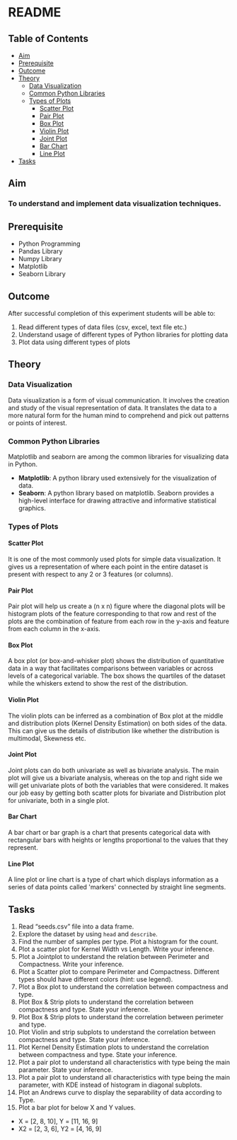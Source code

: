 # README

## Table of Contents

- [Aim](#aim)
- [Prerequisite](#prerequisite)
- [Outcome](#outcome)
- [Theory](#theory)
  - [Data Visualization](#data-visualization)
  - [Common Python Libraries](#common-python-libraries)
  - [Types of Plots](#types-of-plots)
    - [Scatter Plot](#scatter-plot)
    - [Pair Plot](#pair-plot)
    - [Box Plot](#box-plot)
    - [Violin Plot](#violin-plot)
    - [Joint Plot](#joint-plot)
    - [Bar Chart](#bar-chart)
    - [Line Plot](#line-plot)
- [Tasks](#tasks)

## Aim
### To understand and implement data visualization techniques.

## Prerequisite

- Python Programming
- Pandas Library
- Numpy Library
- Matplotlib
- Seaborn Library

## Outcome
After successful completion of this experiment students will be able to:

1. Read different types of data files (csv, excel, text file etc.)
2. Understand usage of different types of Python libraries for plotting data
3. Plot data using different types of plots

## Theory

### Data Visualization
Data visualization is a form of visual communication. It involves the creation and study of the visual representation of data. It translates the data to a more natural form for the human mind to comprehend and pick out patterns or points of interest.

### Common Python Libraries
Matplotlib and seaborn are among the common libraries for visualizing data in Python. 

- **Matplotlib**: A python library used extensively for the visualization of data.
- **Seaborn**: A python library based on matplotlib. Seaborn provides a high-level interface for drawing attractive and informative statistical graphics.

### Types of Plots

#### Scatter Plot
It is one of the most commonly used plots for simple data visualization. It gives us a representation of where each point in the entire dataset is present with respect to any 2 or 3 features (or columns).

#### Pair Plot
Pair plot will help us create a (n x n) figure where the diagonal plots will be histogram plots of the feature corresponding to that row and rest of the plots are the combination of feature from each row in the y-axis and feature from each column in the x-axis.

#### Box Plot
A box plot (or box-and-whisker plot) shows the distribution of quantitative data in a way that facilitates comparisons between variables or across levels of a categorical variable. The box shows the quartiles of the dataset while the whiskers extend to show the rest of the distribution.

#### Violin Plot
The violin plots can be inferred as a combination of Box plot at the middle and distribution plots (Kernel Density Estimation) on both sides of the data. This can give us the details of distribution like whether the distribution is multimodal, Skewness etc.

#### Joint Plot
Joint plots can do both univariate as well as bivariate analysis. The main plot will give us a bivariate analysis, whereas on the top and right side we will get univariate plots of both the variables that were considered. It makes our job easy by getting both scatter plots for bivariate and Distribution plot for univariate, both in a single plot.

#### Bar Chart
A bar chart or bar graph is a chart that presents categorical data with rectangular bars with heights or lengths proportional to the values that they represent.

#### Line Plot
A line plot or line chart is a type of chart which displays information as a series of data points called 'markers' connected by straight line segments.

## Tasks

1. Read “seeds.csv” file into a data frame.
2. Explore the dataset by using `head` and `describe`.
3. Find the number of samples per type. Plot a histogram for the count.
4. Plot a scatter plot for Kernel Width vs Length. Write your inference.
5. Plot a Jointplot to understand the relation between Perimeter and Compactness. Write your inference.
6. Plot a Scatter plot to compare Perimeter and Compactness. Different types should have different colors (hint: use legend).
7. Plot a Box plot to understand the correlation between compactness and type.
8. Plot Box & Strip plots to understand the correlation between compactness and type. State your inference.
9. Plot Box & Strip plots to understand the correlation between perimeter and type.
10. Plot Violin and strip subplots to understand the correlation between compactness and type. State your inference.
11. Plot Kernel Density Estimation plots to understand the correlation between compactness and type. State your inference.
12. Plot a pair plot to understand all characteristics with type being the main parameter. State your inference.
13. Plot a pair plot to understand all characteristics with type being the main parameter, with KDE instead of histogram in diagonal subplots.
14. Plot an Andrews curve to display the separability of data according to Type.
15. Plot a bar plot for below X and Y values.

- X = [2, 8, 10], Y = [11, 16, 9]
- X2 = [2, 3, 6], Y2 = [4, 16, 9]

